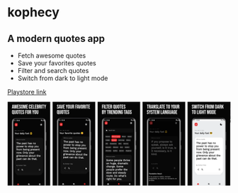 # kophecy

## A modern quotes app

* Fetch awesome quotes
* Save your favorites quotes
* Filter and search quotes
* Switch from dark to light mode

[Playstore link](https://play.google.com/store/apps/details?id=com.deventhusiast.kophecy)

![playstore screenshot](assets/img/playstore-1.png)
